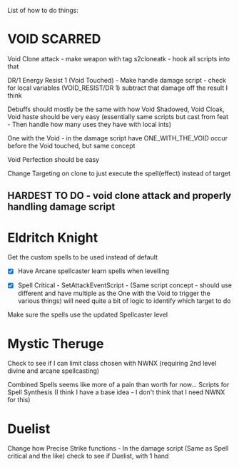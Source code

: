 List of how to do things:


# VOID SCARRED
Void Clone attack - make weapon with tag s2cloneatk - hook all scripts into that

DR/1 Energy Resist 1 (Void Touched) - Make handle damage script - check for local variables (VOID_RESIST/DR 1) subtract that damage off the result I think

Debuffs should mostly be the same with how
Void Shadowed, Void Cloak, Void haste should be very easy (essentially same scripts but cast from feat - Then handle how many uses they have with local ints)

One with the Void - in the damage script have ONE_WITH_THE_VOID occur before the Void touched, but same concept

Void Perfection should be easy

Change Targeting on clone to just execute the spell(effect) instead of target

## HARDEST TO DO - void clone attack and properly handling damage script

# Eldritch Knight

Get the custom spells to be used instead of default

- [x] Have Arcane spellcaster learn spells when levelling

- [x] Spell Critical - SetAttackEventScript - (Same script concept - should use different and have multiple  as the One with the Void to trigger the various things) will need quite a bit of logic to identify which target to do

Make sure the spells use the updated Spellcaster level

# Mystic Theruge

Check to see if I can limit class chosen with NWNX (requiring 2nd level divine and arcane spellcasting)

Combined Spells seems like more of a pain than worth for now...
Scripts for Spell Synthesis (I think I have a base idea - I don't think that I need NWNX for this)

# Duelist

Change how Precise Strike functions - In the damage script (Same as Spell critical and the like) check to see if 
Duelist, with 1 hand 